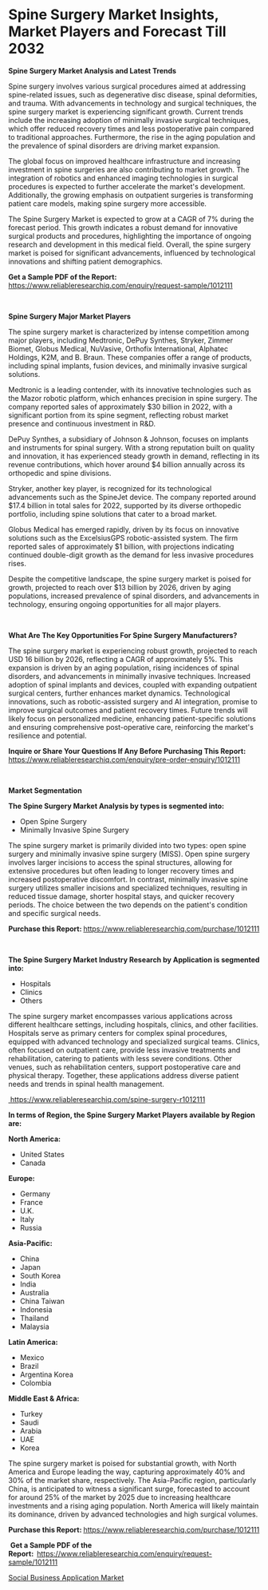 <p><h1>Spine Surgery Market Insights, Market Players and Forecast Till 2032</h1></p><p><strong>Spine Surgery Market Analysis and Latest Trends</strong></p>
<p><p>Spine surgery involves various surgical procedures aimed at addressing spine-related issues, such as degenerative disc disease, spinal deformities, and trauma. With advancements in technology and surgical techniques, the spine surgery market is experiencing significant growth. Current trends include the increasing adoption of minimally invasive surgical techniques, which offer reduced recovery times and less postoperative pain compared to traditional approaches. Furthermore, the rise in the aging population and the prevalence of spinal disorders are driving market expansion.</p><p>The global focus on improved healthcare infrastructure and increasing investment in spine surgeries are also contributing to market growth. The integration of robotics and enhanced imaging technologies in surgical procedures is expected to further accelerate the market's development. Additionally, the growing emphasis on outpatient surgeries is transforming patient care models, making spine surgery more accessible.</p><p>The Spine Surgery Market is expected to grow at a CAGR of 7% during the forecast period. This growth indicates a robust demand for innovative surgical products and procedures, highlighting the importance of ongoing research and development in this medical field. Overall, the spine surgery market is poised for significant advancements, influenced by technological innovations and shifting patient demographics.</p></p>
<p><strong>Get a Sample PDF of the Report:&nbsp;</strong> <a href="https://www.reliableresearchiq.com/enquiry/request-sample/1012111?utm_campaign=2732&utm_medium=2&utm_source=Github&utm_content=ia&utm_term=06032025&utm_id=spine-surgery">https://www.reliableresearchiq.com/enquiry/request-sample/1012111</a></p>
<p>&nbsp;</p>
<p><strong>Spine Surgery Major Market Players</strong></p>
<p><p>The spine surgery market is characterized by intense competition among major players, including Medtronic, DePuy Synthes, Stryker, Zimmer Biomet, Globus Medical, NuVasive, Orthofix International, Alphatec Holdings, K2M, and B. Braun. These companies offer a range of products, including spinal implants, fusion devices, and minimally invasive surgical solutions.</p><p>Medtronic is a leading contender, with its innovative technologies such as the Mazor robotic platform, which enhances precision in spine surgery. The company reported sales of approximately $30 billion in 2022, with a significant portion from its spine segment, reflecting robust market presence and continuous investment in R&D.</p><p>DePuy Synthes, a subsidiary of Johnson & Johnson, focuses on implants and instruments for spinal surgery. With a strong reputation built on quality and innovation, it has experienced steady growth in demand, reflecting in its revenue contributions, which hover around $4 billion annually across its orthopedic and spine divisions.</p><p>Stryker, another key player, is recognized for its technological advancements such as the SpineJet device. The company reported around $17.4 billion in total sales for 2022, supported by its diverse orthopedic portfolio, including spine solutions that cater to a broad market.</p><p>Globus Medical has emerged rapidly, driven by its focus on innovative solutions such as the ExcelsiusGPS robotic-assisted system. The firm reported sales of approximately $1 billion, with projections indicating continued double-digit growth as the demand for less invasive procedures rises.</p><p>Despite the competitive landscape, the spine surgery market is poised for growth, projected to reach over $13 billion by 2026, driven by aging populations, increased prevalence of spinal disorders, and advancements in technology, ensuring ongoing opportunities for all major players.</p></p>
<p>&nbsp;</p>
<p><strong>What Are The Key Opportunities For Spine Surgery Manufacturers?</strong></p>
<p><p>The spine surgery market is experiencing robust growth, projected to reach USD 16 billion by 2026, reflecting a CAGR of approximately 5%. This expansion is driven by an aging population, rising incidences of spinal disorders, and advancements in minimally invasive techniques. Increased adoption of spinal implants and devices, coupled with expanding outpatient surgical centers, further enhances market dynamics. Technological innovations, such as robotic-assisted surgery and AI integration, promise to improve surgical outcomes and patient recovery times. Future trends will likely focus on personalized medicine, enhancing patient-specific solutions and ensuring comprehensive post-operative care, reinforcing the market's resilience and potential.</p></p>
<p><strong>Inquire or Share Your Questions If Any Before Purchasing This Report:</strong> <a href="https://www.reliableresearchiq.com/enquiry/pre-order-enquiry/1012111?utm_campaign=2732&utm_medium=2&utm_source=Github&utm_content=ia&utm_term=06032025&utm_id=spine-surgery">https://www.reliableresearchiq.com/enquiry/pre-order-enquiry/1012111</a></p>
<p>&nbsp;</p>
<p><strong>Market Segmentation</strong></p>
<p><strong>The Spine Surgery Market Analysis by types is segmented into:</strong></p>
<p><ul><li>Open Spine Surgery</li><li>Minimally Invasive Spine Surgery</li></ul></p>
<p><p>The spine surgery market is primarily divided into two types: open spine surgery and minimally invasive spine surgery (MISS). Open spine surgery involves larger incisions to access the spinal structures, allowing for extensive procedures but often leading to longer recovery times and increased postoperative discomfort. In contrast, minimally invasive spine surgery utilizes smaller incisions and specialized techniques, resulting in reduced tissue damage, shorter hospital stays, and quicker recovery periods. The choice between the two depends on the patient's condition and specific surgical needs.</p></p>
<p><strong>Purchase this Report:&nbsp;</strong><a href="https://www.reliableresearchiq.com/purchase/1012111?utm_campaign=2732&utm_medium=2&utm_source=Github&utm_content=ia&utm_term=06032025&utm_id=spine-surgery">https://www.reliableresearchiq.com/purchase/1012111</a></p>
<p>&nbsp;</p>
<p><strong>The Spine Surgery Market Industry Research by Application is segmented into:</strong></p>
<p><ul><li>Hospitals</li><li>Clinics</li><li>Others</li></ul></p>
<p><p>The spine surgery market encompasses various applications across different healthcare settings, including hospitals, clinics, and other facilities. Hospitals serve as primary centers for complex spinal procedures, equipped with advanced technology and specialized surgical teams. Clinics, often focused on outpatient care, provide less invasive treatments and rehabilitation, catering to patients with less severe conditions. Other venues, such as rehabilitation centers, support postoperative care and physical therapy. Together, these applications address diverse patient needs and trends in spinal health management.</p></p>
<p><a href="https://www.reliableresearchiq.com/spine-surgery-r1012111?utm_campaign=2732&utm_medium=2&utm_source=Github&utm_content=ia&utm_term=06032025&utm_id=spine-surgery">&nbsp;https://www.reliableresearchiq.com/spine-surgery-r1012111</a></p>
<p><strong>In terms of Region, the Spine Surgery Market Players available by Region are:</strong></p>
<p>
    <p> <strong> North America: </strong>
        <ul>
            <li>United States</li>
            <li>Canada</li>
        </ul>
        </p> 
    <p> <strong> Europe: </strong>
        <ul>
            <li>Germany</li>
            <li>France</li>
            <li>U.K.</li>
            <li>Italy</li>
            <li>Russia</li>
        </ul>
        </p> 
    <p> <strong> Asia-Pacific: </strong>
        <ul>
            <li>China</li>
            <li>Japan</li>
            <li>South Korea</li>
            <li>India</li>
            <li>Australia</li>
            <li>China Taiwan</li>
            <li>Indonesia</li>
            <li>Thailand</li>
            <li>Malaysia</li>
        </ul>
        </p> 
    <p> <strong> Latin America: </strong>
        <ul>
            <li>Mexico</li>
            <li>Brazil</li>
            <li>Argentina Korea</li>
            <li>Colombia</li>
        </ul>
        </p> 
    <p> <strong> Middle East & Africa: </strong>
        <ul>
            <li>Turkey</li>
            <li>Saudi</li>
            <li>Arabia</li>
            <li>UAE</li>
            <li>Korea</li>
        </ul>
    </p>
    </p>
<p><p>The spine surgery market is poised for substantial growth, with North America and Europe leading the way, capturing approximately 40% and 30% of the market share, respectively. The Asia-Pacific region, particularly China, is anticipated to witness a significant surge, forecasted to account for around 25% of the market by 2025 due to increasing healthcare investments and a rising aging population. North America will likely maintain its dominance, driven by advanced technologies and high surgical volumes.</p></p>
<p><strong>Purchase this Report: </strong><a href="https://www.reliableresearchiq.com/purchase/1012111?utm_campaign=2732&utm_medium=2&utm_source=Github&utm_content=ia&utm_term=06032025&utm_id=spine-surgery">https://www.reliableresearchiq.com/purchase/1012111</a></p>
<p>&nbsp;<strong>Get a Sample PDF of the Report:&nbsp;&nbsp;</strong><a href="https://www.reliableresearchiq.com/enquiry/request-sample/1012111?utm_campaign=2732&utm_medium=2&utm_source=Github&utm_content=ia&utm_term=06032025&utm_id=spine-surgery">https://www.reliableresearchiq.com/enquiry/request-sample/1012111</a></p>
<p><strong></strong></p>
<p><p><a href="https://github.com/pimanoruman/Market-Research-Report-List-1/blob/main/social-business-application-market.md?utm_campaign=2732&utm_medium=2&utm_source=Github&utm_content=ia&utm_term=06032025&utm_id=spine-surgery">Social Business Application Market</a></p></p>
